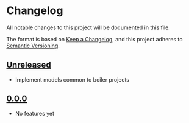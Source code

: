 # Changelog

All notable changes to this project will be documented in this file.

The format is based on [Keep a Changelog](https://keepachangelog.com/en/1.0.0/),
and this project adheres to [Semantic Versioning](https://semver.org/spec/v2.0.0.html).

## [Unreleased]

- Implement models common to boiler projects

## [0.0.0]

- No features yet

[Unreleased]: https://github.com/blakeNaccarato/boilercore/compare/0.0.0...HEAD
[0.0.0]: https://github.com/blakeNaccarato/boilercore/releases/tag/0.0.0
